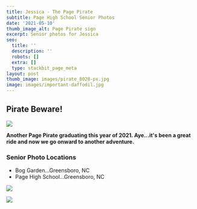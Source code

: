 ```yaml
---
title: Jessica - The Page Pirate
subtitle: Page High School Senior Photos
date: '2021-05-10'
thumb_image_alt: Page Pirate sign
excerpt: Senior photos for Jessica
seo:
  title: ''
  description: ''
  robots: []
  extra: []
  type: stackbit_page_meta
layout: post
thumb_image: images/pirate_8028-px.jpg
image: images/important-daffodil.jpg
---
```

## Pirate Beware!

![](/images/jes\_8048-800px.jpg)

**Another Page Pirate graduating this year of 2021. Aye...it's been a great ride and now we go onward to another adventure.**

### Senior Photo Locations

*   Bog Garden...Greensboro, NC
*   Page High School...Greensboro, NC

![](/images/jes\_8051-800px.jpg)



![](/images/jes\_8034-800px.jpg)
